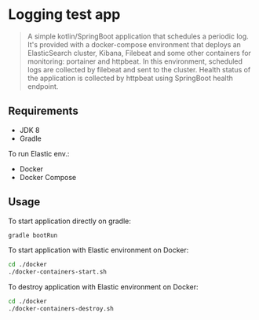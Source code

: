 # Logging test app

> A simple kotlin/SpringBoot application that schedules a periodic log. 
> It's provided with a docker-compose environment that deploys an ElasticSearch cluster, Kibana, Filebeat
> and some other containers for monitoring: portainer and httpbeat.
> In this environment, scheduled logs are collected by filebeat and sent to the cluster.
> Health status of the application is collected by httpbeat using SpringBoot health endpoint.  

## Requirements

 - JDK 8
 - Gradle

To run Elastic env.: 
 - Docker 
 - Docker Compose

## Usage

To start application directly on gradle:

``` sh
gradle bootRun
```

To start application with Elastic environment on Docker:

``` sh
cd ./docker
./docker-containers-start.sh
```

To destroy application with Elastic environment on Docker:

``` sh
cd ./docker
./docker-containers-destroy.sh
```
